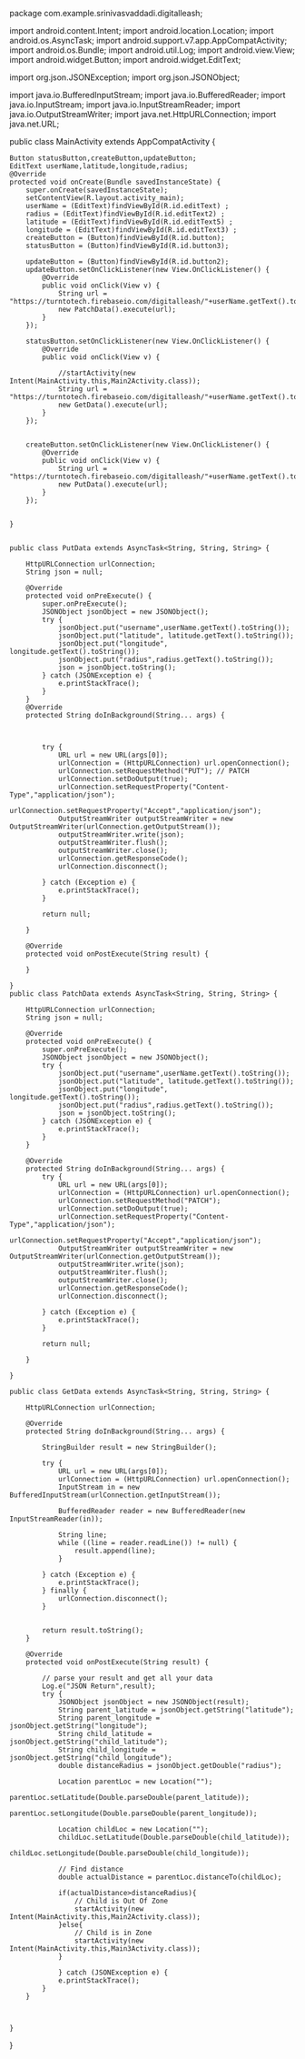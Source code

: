 package com.example.srinivasvaddadi.digitalleash;

import android.content.Intent;
import android.location.Location;
import android.os.AsyncTask;
import android.support.v7.app.AppCompatActivity;
import android.os.Bundle;
import android.util.Log;
import android.view.View;
import android.widget.Button;
import android.widget.EditText;

import org.json.JSONException;
import org.json.JSONObject;

import java.io.BufferedInputStream;
import java.io.BufferedReader;
import java.io.InputStream;
import java.io.InputStreamReader;
import java.io.OutputStreamWriter;
import java.net.HttpURLConnection;
import java.net.URL;

public class MainActivity extends AppCompatActivity {

    Button statusButton,createButton,updateButton;
    EditText userName,latitude,longitude,radius;
    @Override
    protected void onCreate(Bundle savedInstanceState) {
        super.onCreate(savedInstanceState);
        setContentView(R.layout.activity_main);
        userName = (EditText)findViewById(R.id.editText) ;
        radius = (EditText)findViewById(R.id.editText2) ;
        latitude = (EditText)findViewById(R.id.editText5) ;
        longitude = (EditText)findViewById(R.id.editText3) ;
        createButton = (Button)findViewById(R.id.button);
        statusButton = (Button)findViewById(R.id.button3);

        updateButton = (Button)findViewById(R.id.button2);
        updateButton.setOnClickListener(new View.OnClickListener() {
            @Override
            public void onClick(View v) {
                String url =  "https://turntotech.firebaseio.com/digitalleash/"+userName.getText().toString()+".json";
                new PatchData().execute(url);
            }
        });

        statusButton.setOnClickListener(new View.OnClickListener() {
            @Override
            public void onClick(View v) {

                //startActivity(new Intent(MainActivity.this,Main2Activity.class));
                String url =  "https://turntotech.firebaseio.com/digitalleash/"+userName.getText().toString()+".json";
                new GetData().execute(url);
            }
        });


        createButton.setOnClickListener(new View.OnClickListener() {
            @Override
            public void onClick(View v) {
                String url =  "https://turntotech.firebaseio.com/digitalleash/"+userName.getText().toString()+".json";
                new PutData().execute(url);
            }
        });


    }


    public class PutData extends AsyncTask<String, String, String> {

        HttpURLConnection urlConnection;
        String json = null;

        @Override
        protected void onPreExecute() {
            super.onPreExecute();
            JSONObject jsonObject = new JSONObject();
            try {
                jsonObject.put("username",userName.getText().toString());
                jsonObject.put("latitude", latitude.getText().toString());
                jsonObject.put("longitude", longitude.getText().toString());
                jsonObject.put("radius",radius.getText().toString());
                json = jsonObject.toString();
            } catch (JSONException e) {
                e.printStackTrace();
            }
        }
        @Override
        protected String doInBackground(String... args) {



            try {
                URL url = new URL(args[0]);
                urlConnection = (HttpURLConnection) url.openConnection();
                urlConnection.setRequestMethod("PUT"); // PATCH
                urlConnection.setDoOutput(true);
                urlConnection.setRequestProperty("Content-Type","application/json");
                urlConnection.setRequestProperty("Accept","application/json");
                OutputStreamWriter outputStreamWriter = new OutputStreamWriter(urlConnection.getOutputStream());
                outputStreamWriter.write(json);
                outputStreamWriter.flush();
                outputStreamWriter.close();
                urlConnection.getResponseCode();
                urlConnection.disconnect();

            } catch (Exception e) {
                e.printStackTrace();
            }

            return null;

        }

        @Override
        protected void onPostExecute(String result) {

        }

    }
    public class PatchData extends AsyncTask<String, String, String> {

        HttpURLConnection urlConnection;
        String json = null;

        @Override
        protected void onPreExecute() {
            super.onPreExecute();
            JSONObject jsonObject = new JSONObject();
            try {
                jsonObject.put("username",userName.getText().toString());
                jsonObject.put("latitude", latitude.getText().toString());
                jsonObject.put("longitude", longitude.getText().toString());
                jsonObject.put("radius",radius.getText().toString());
                json = jsonObject.toString();
            } catch (JSONException e) {
                e.printStackTrace();
            }
        }

        @Override
        protected String doInBackground(String... args) {
            try {
                URL url = new URL(args[0]);
                urlConnection = (HttpURLConnection) url.openConnection();
                urlConnection.setRequestMethod("PATCH");
                urlConnection.setDoOutput(true);
                urlConnection.setRequestProperty("Content-Type","application/json");
                urlConnection.setRequestProperty("Accept","application/json");
                OutputStreamWriter outputStreamWriter = new OutputStreamWriter(urlConnection.getOutputStream());
                outputStreamWriter.write(json);
                outputStreamWriter.flush();
                outputStreamWriter.close();
                urlConnection.getResponseCode();
                urlConnection.disconnect();

            } catch (Exception e) {
                e.printStackTrace();
            }

            return null;

        }

    }

    public class GetData extends AsyncTask<String, String, String> {

        HttpURLConnection urlConnection;

        @Override
        protected String doInBackground(String... args) {

            StringBuilder result = new StringBuilder();

            try {
                URL url = new URL(args[0]);
                urlConnection = (HttpURLConnection) url.openConnection();
                InputStream in = new BufferedInputStream(urlConnection.getInputStream());

                BufferedReader reader = new BufferedReader(new InputStreamReader(in));

                String line;
                while ((line = reader.readLine()) != null) {
                    result.append(line);
                }

            } catch (Exception e) {
                e.printStackTrace();
            } finally {
                urlConnection.disconnect();
            }


            return result.toString();
        }

        @Override
        protected void onPostExecute(String result) {

            // parse your result and get all your data
            Log.e("JSON Return",result);
            try {
                JSONObject jsonObject = new JSONObject(result);
                String parent_latitude = jsonObject.getString("latitude");
                String parent_longitude = jsonObject.getString("longitude");
                String child_latitude = jsonObject.getString("child_latitude");
                String child_longitude = jsonObject.getString("child_longitude");
                double distanceRadius = jsonObject.getDouble("radius");

                Location parentLoc = new Location("");
                parentLoc.setLatitude(Double.parseDouble(parent_latitude));
                parentLoc.setLongitude(Double.parseDouble(parent_longitude));

                Location childLoc = new Location("");
                childLoc.setLatitude(Double.parseDouble(child_latitude));
                childLoc.setLongitude(Double.parseDouble(child_longitude));

                // Find distance
                double actualDistance = parentLoc.distanceTo(childLoc);

                if(actualDistance>distanceRadius){
                    // Child is Out Of Zone
                    startActivity(new Intent(MainActivity.this,Main2Activity.class));
                }else{
                    // Child is in Zone
                    startActivity(new Intent(MainActivity.this,Main3Activity.class));
                }

                } catch (JSONException e) {
                e.printStackTrace();
            }
        }



    }

}
